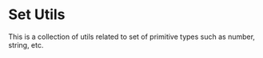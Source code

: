 # Set Utils

This is a collection of utils related to set of primitive types such as number, string, etc.
